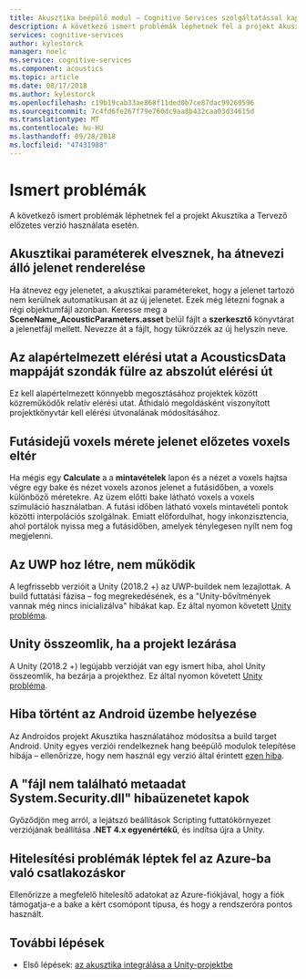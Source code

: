 ```yaml
---
title: Akusztika beépülő modul – Cognitive Services szolgáltatással kapcsolatos ismert problémák
description: A következő ismert problémák léphetnek fel a projekt Akusztika a Tervező előzetes verzió használata esetén.
services: cognitive-services
author: kylestorck
manager: noelc
ms.service: cognitive-services
ms.component: acoustics
ms.topic: article
ms.date: 08/17/2018
ms.author: kylestorck
ms.openlocfilehash: c19b19cab33ae868f11ded0b7ce87dac99269596
ms.sourcegitcommit: 7c4fd6fe267f79e760dc9aa8b432caa03d34615d
ms.translationtype: MT
ms.contentlocale: hu-HU
ms.lasthandoff: 09/28/2018
ms.locfileid: "47431988"
---
```

# <a name="known-issues"></a>Ismert problémák
A következő ismert problémák léphetnek fel a projekt Akusztika a Tervező előzetes verzió használata esetén.

## <a name="acoustic-parameters-are-lost-when-you-rename-a-scene"></a>Akusztikai paraméterek elvesznek, ha átnevezi álló jelenet renderelése

Ha átnevez egy jelenetet, a akusztikai paramétereket, hogy a jelenet tartozó nem kerülnek automatikusan át az új jelenetet. Ezek még létezni fognak a régi objektumfájl azonban. Keresse meg a **SceneName_AcousticParameters.asset** belül fájlt a **szerkesztő** könyvtárat a jelenetfájl mellett. Nevezze át a fájlt, hogy tükrözzék az új helyszín neve.

## <a name="the-default-path-for-the-acousticsdata-folder-in-probes-tab-is-an-absolute-path"></a>Az alapértelmezett elérési utat a AcousticsData mappáját szondák fülre az abszolút elérési út

Ez kell alapértelmezett könnyebb megosztásához projektek között közreműködők relatív elérési utat. Áthidaló megoldásként viszonyított projektkönyvtár kell elérési útvonalának módosításához.

## <a name="runtime-voxels-are-a-different-size-than-scene-preview-voxels"></a>Futásidejű voxels mérete jelenet előzetes voxels eltér

Ha mégis egy **Calculate** a a **mintavételek** lapon és a nézet a voxels hajtsa végre egy bake és nézet voxels azonos jelenet a futásidőben, a voxels különböző méretekre. Az üzem előtti bake látható voxels a voxels szimuláció használatban. A futási időben látható voxels mintavételi pontok közötti interpolációs szolgálnak. Emiatt előfordulhat, hogy inkonzisztencia, ahol portálok nyissa meg a futásidőben, amelyek ténylegesen nyílt nem fog megjelenni.

## <a name="uwp-builds-not-working"></a>Az UWP hoz létre, nem működik

A legfrissebb verzióit a Unity (2018.2 +) az UWP-buildek nem lezajlottak. A build futtatási fázisa – fog megrekedésének, és a "Unity-bővítmények vannak még nincs inicializálva" hibákat kap. Ez által nyomon követett [Unity probléma](https://fogbugz.unity3d.com/default.asp?1070491_1rgf14bakv5u779d).

## <a name="unity-crashes-when-closing-project"></a>Unity összeomlik, ha a projekt lezárása

A Unity (2018.2 +) legújabb verzióját van egy ismert hiba, ahol Unity összeomlik, ha bezárja a projekthez. Ez által nyomon követett [Unity probléma](https://issuetracker.unity3d.com/issues/crash-on-assetdatabase-getassetimporterversions-when-closing-a-specific-unity-project).

## <a name="trouble-deploying-to-android"></a>Hiba történt az Android üzembe helyezése
Az Androidos projekt Akusztika használatához módosítsa a build target Android. Unity egyes verziói rendelkeznek hang beépülő modulok telepítése hibája – ellenőrizze, hogy nem használ egy verzió által érintett [ezen hiba](https://issuetracker.unity3d.com/issues/android-ios-audiosource-playing-through-google-resonance-audio-sdk-with-spatializer-enabled-does-not-play-on-built-player).

## <a name="i-get-an-error-that-could-not-find-metadata-file-systemsecuritydll"></a>A "fájl nem található metaadat System.Security.dll" hibaüzenetet kapok

Győződjön meg arról, a lejátszó beállítások Scripting futtatókörnyezet verziójának beállítása **.NET 4.x egyenértékű**, és indítsa újra a Unity.

## <a name="im-having-authentication-problems-when-connecting-to-azure"></a>Hitelesítési problémák léptek fel az Azure-ba való csatlakozáskor

Ellenőrizze a megfelelő hitelesítő adatokat az Azure-fiókjával, hogy a fiók támogatja-e a bake a kért csomópont típusa, és hogy a rendszeróra pontos használt.

## <a name="next-steps"></a>További lépések
* Első lépések: [az akusztika integrálása a Unity-projektbe](getting-started.md)

